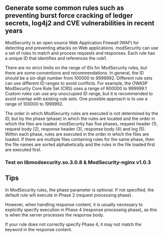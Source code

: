 ## Generate some common rules such as preventing burst force cracking of ledger secrets, log4j2 and CVE vulnerabilities in recent years
ModSecurity is an open source Web Application Firewall (WAF) for detecting and preventing attacks on Web applications. modSecurity can use a set of rules to match and process requests and responses. Each rule has a unique ID that identifies and references the rule1.

There are no strict limits on the range of IDs for ModSecurity rules, but there are some conventions and recommendations. In general, the ID should be a six-digit number from 100000 to 9999992. Different rule sets can use different ID ranges to avoid conflicts. For example, the OWASP ModSecurity Core Rule Set (CRS) uses a range of 900000 to 999999.1 Custom rules can use any unoccupied ID range, but it is recommended to avoid overlap with existing rule sets. One possible approach is to use a range of 100000 to 1999992.

The order in which ModSecurity rules are executed is not determined by the ID, but by the phase (phase) in which the rules are located and the order in which the files are loaded. modSecurity has five phases, request header (1), request body (2), response header (3), response body (4) and log (5). Within each phase, rules are executed in the order in which the files are loaded. If there are multiple files containing rules for the same phase, then the file names are sorted alphabetically and the rules in the file loaded first are executed first.

###  Test on libmodsecurity.so.3.0.8 & ModSecurity-nginx v1.0.3


## Tips
In ModSecurity rules, the phase parameter is optional. If not specified, the default rule will execute in Phase 2 (request processing phase).

However, when handling response content, it is usually necessary to explicitly specify execution in Phase 4 (response processing phase), as this is when the server processes the response body.

If your rule does not correctly specify Phase 4, it may not match the keyword in the response content.
